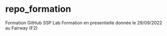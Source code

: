 # repo_formation
Formation GitHub SSP Lab
Formation en presentielle donnée le 29/09/2022 au Fairway (F2)
